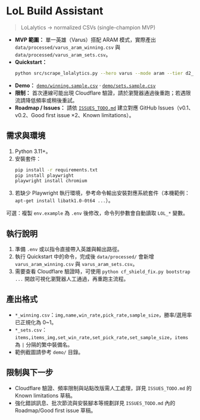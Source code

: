 # LoL Build Assistant

> LoLalytics → normalized CSVs (single-champion MVP)

- **MVP 範圍：** 單一英雄（Varus）搭配 ARAM 模式，實際產出 `data/processed/varus_aram_winning.csv` 與 `data/processed/varus_aram_sets.csv`。
- **Quickstart：**
  ```bash
  python src/scrape_lolalytics.py --hero varus --mode aram --tier d2_plus --patch 7 --lang zh_tw --winning_out data/processed/varus_aram_winning.csv --sets_out data/processed/varus_aram_sets.csv
  ```
- **Demo：** [`demo/winning.sample.csv`](demo/winning.sample.csv) · [`demo/sets.sample.csv`](demo/sets.sample.csv)
- **限制：** 首次連線可能出現 Cloudflare 驗證，請於瀏覽器通過後重跑；若遇限流請降低頻率或稍後重試。
- **Roadmap / Issues：** 請依 [`ISSUES_TODO.md`](ISSUES_TODO.md) 建立對應 GitHub Issues（v0.1、v0.2、Good first issue ×2、Known limitations）。

## 需求與環境

1. Python 3.11+。
2. 安裝套件：
   ```bash
   pip install -r requirements.txt
   pip install playwright
   playwright install chromium
   ```
3. 若缺少 Playwright 執行環境，參考命令輸出安裝對應系統套件（本機範例：`apt-get install libatk1.0-0t64 ...`）。

可選：複製 `env.example` 為 `.env` 後修改，命令列參數會自動讀取 `LOL_*` 變數。

## 執行說明

1. 準備 `.env` 或以指令直接帶入英雄與輸出路徑。
2. 執行 Quickstart 中的命令，完成後 `data/processed/` 會新增 `varus_aram_winning.csv` 與 `varus_aram_sets.csv`。
3. 需要查看 Cloudflare 驗證時，可使用 `python cf_shield_fix.py bootstrap ...` 開啟可視化瀏覽器人工通過，再重跑主流程。

## 產出格式

- `*_winning.csv`：`img,name,win_rate,pick_rate,sample_size`，勝率/選用率已正規化為 0~1。
- `*_sets.csv`：`items,items_img,set_win_rate,set_pick_rate,set_sample_size`，`items` 為 `|` 分隔的繁中裝備名。
- 範例截圖請參考 `demo/` 目錄。

## 限制與下一步

- Cloudflare 驗證、頻率限制與站點改版需人工處理，詳見 `ISSUES_TODO.md` 的 Known limitations 草稿。
- 強化錯誤訊息、批次節流與安裝腳本等規劃詳見 `ISSUES_TODO.md` 內的 Roadmap/Good first issue 草稿。
